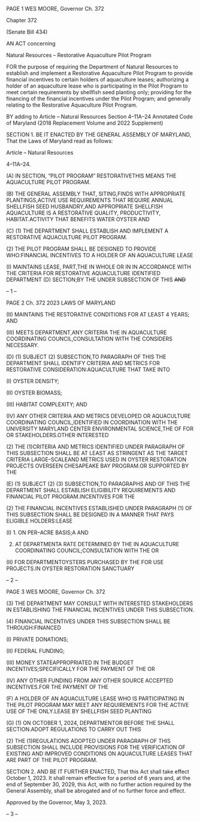 PAGE 1
WES MOORE, Governor Ch. 372

Chapter 372

(Senate Bill 434)

AN ACT concerning

Natural Resources – Restorative Aquaculture Pilot Program

FOR the purpose of requiring the Department of Natural Resources to establish and
implement a Restorative Aquaculture Pilot Program to provide financial incentives
to certain holders of aquaculture leases; authorizing a holder of an aquaculture lease
who is participating in the Pilot Program to meet certain requirements by shellfish
seed planting only; providing for the financing of the financial incentives under the
Pilot Program; and generally relating to the Restorative Aquaculture Pilot Program.

BY adding to
Article – Natural Resources
Section 4–11A–24
Annotated Code of Maryland
(2018 Replacement Volume and 2022 Supplement)

SECTION 1. BE IT ENACTED BY THE GENERAL ASSEMBLY OF MARYLAND,
That the Laws of Maryland read as follows:

Article – Natural Resources

4–11A–24.

(A) IN SECTION, “PILOT PROGRAM” RESTORATIVETHIS MEANS THE
AQUACULTURE PILOT PROGRAM.

(B) THE GENERAL ASSEMBLY THAT, SITING,FINDS WITH APPROPRIATE
PLANTINGS,ACTIVE USE REQUIREMENTS THAT REQUIRE ANNUAL SHELLFISH SEED
HUSBANDRY,AND APPROPRIATE SHELLFISH AQUACULTURE IS A RESTORATIVE
QUALITY, PRODUCTIVITY, HABITAT.ACTIVITY THAT BENEFITS WATER OYSTER AND

(C) (1) THE DEPARTMENT SHALL ESTABLISH AND IMPLEMENT A
RESTORATIVE AQUACULTURE PILOT PROGRAM.

(2) THE PILOT PROGRAM SHALL BE DESIGNED TO PROVIDE
WHO:FINANCIAL INCENTIVES TO A HOLDER OF AN AQUACULTURE LEASE

(I) MAINTAINS LEASE, PART,THE IN WHOLE OR IN IN
ACCORDANCE WITH THE CRITERIA FOR RESTORATIVE AQUACULTURE IDENTIFIED
DEPARTMENT (D) SECTION;BY THE UNDER SUBSECTION OF THIS ~~AND~~

– 1 –

PAGE 2
Ch. 372 2023 LAWS OF MARYLAND

(II) MAINTAINS THE RESTORATIVE CONDITIONS FOR AT LEAST
4 YEARS; AND

(III) MEETS DEPARTMENT,ANY CRITERIA THE IN
AQUACULTURE COORDINATING COUNCIL,CONSULTATION WITH THE CONSIDERS
NECESSARY.

(D) (1) SUBJECT (2) SUBSECTION,TO PARAGRAPH OF THIS THE
DEPARTMENT SHALL IDENTIFY CRITERIA AND METRICS FOR RESTORATIVE
CONSIDERATION:AQUACULTURE THAT TAKE INTO

(I) OYSTER DENSITY;

(II) OYSTER BIOMASS;

(III) HABITAT COMPLEXITY; AND

(IV) ANY OTHER CRITERIA AND METRICS DEVELOPED OR
AQUACULTURE COORDINATING COUNCIL,IDENTIFIED IN COORDINATION WITH THE
UNIVERSITY MARYLAND CENTER ENVIRONMENTAL SCIENCE,THE OF FOR OR
STAKEHOLDERS.OTHER INTERESTED

(2) THE (1)CRITERIA AND METRICS IDENTIFIED UNDER PARAGRAPH
OF THIS SUBSECTION SHALL BE AT LEAST AS STRINGENT AS THE TARGET CRITERIA
LARGE–SCALEAND METRICS USED IN OYSTER RESTORATION PROJECTS OVERSEEN
CHESAPEAKE BAY PROGRAM.OR SUPPORTED BY THE

(E) (1) SUBJECT (2) (3) SUBSECTION,TO PARAGRAPHS AND OF THIS THE
DEPARTMENT SHALL ESTABLISH ELIGIBILITY REQUIREMENTS AND FINANCIAL
PILOT PROGRAM.INCENTIVES FOR THE

(2) THE FINANCIAL INCENTIVES ESTABLISHED UNDER PARAGRAPH
(1) OF THIS SUBSECTION SHALL BE DESIGNED IN A MANNER THAT PAYS ELIGIBLE
HOLDERS:LEASE

(I) 1. ON PER–ACRE BASIS;A AND

2. AT DEPARTMENTA RATE DETERMINED BY THE IN
AQUACULTURE COORDINATING COUNCIL;CONSULTATION WITH THE OR

(II) FOR DEPARTMENTOYSTERS PURCHASED BY THE FOR USE
PROJECTS.IN OYSTER RESTORATION SANCTUARY

– 2 –

PAGE 3
WES MOORE, Governor Ch. 372

(3) THE DEPARTMENT MAY CONSULT WITH INTERESTED
STAKEHOLDERS IN ESTABLISHING THE FINANCIAL INCENTIVES UNDER THIS
SUBSECTION.

(4) FINANCIAL INCENTIVES UNDER THIS SUBSECTION SHALL BE
THROUGH:FINANCED

(I) PRIVATE DONATIONS;

(II) FEDERAL FUNDING;

(III) MONEY STATEAPPROPRIATED IN THE BUDGET
INCENTIVES;SPECIFICALLY FOR THE PAYMENT OF THE OR

(IV) ANY OTHER FUNDING FROM ANY OTHER SOURCE ACCEPTED
INCENTIVES.FOR THE PAYMENT OF THE

(F) A HOLDER OF AN AQUACULTURE LEASE WHO IS PARTICIPATING IN THE
PILOT PROGRAM MAY MEET ANY REQUIREMENTS FOR THE ACTIVE USE OF THE
ONLY.LEASE BY SHELLFISH SEED PLANTING

(G) (1) ON OCTOBER 1, 2024, DEPARTMENTOR BEFORE THE SHALL
SECTION.ADOPT REGULATIONS TO CARRY OUT THIS

(2) THE (1)REGULATIONS ADOPTED UNDER PARAGRAPH OF THIS
SUBSECTION SHALL INCLUDE PROVISIONS FOR THE VERIFICATION OF EXISTING
AND IMPROVED CONDITIONS ON AQUACULTURE LEASES THAT ARE PART OF THE
PILOT PROGRAM.

SECTION 2. AND BE IT FURTHER ENACTED, That this Act shall take effect
October 1, 2023. It shall remain effective for a period of 6 years and, at the end of September
30, 2029, this Act, with no further action required by the General Assembly, shall be
abrogated and of no further force and effect.

Approved by the Governor, May 3, 2023.

– 3 –